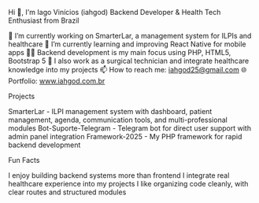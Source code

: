 Hi 👋, I'm Iago Vinícios (iahgod)
Backend Developer & Health Tech Enthusiast from Brazil

🔭 I’m currently working on SmarterLar, a management system for ILPIs and healthcare
🌱 I’m currently learning and improving React Native for mobile apps
👨‍💻 Backend development is my main focus using PHP, HTML5, Bootstrap 5
🏥 I also work as a surgical technician and integrate healthcare knowledge into my projects
📫 How to reach me: iahgod25@gmail.com
🌐 Portfolio: www.iahgod.com.br

Projects

SmarterLar - ILPI management system with dashboard, patient management, agenda, communication tools, and multi-professional modules
Bot-Suporte-Telegram - Telegram bot for direct user support with admin panel integration
Framework-2025 - My PHP framework for rapid backend development

Fun Facts

I enjoy building backend systems more than frontend
I integrate real healthcare experience into my projects
I like organizing code cleanly, with clear routes and structured modules
